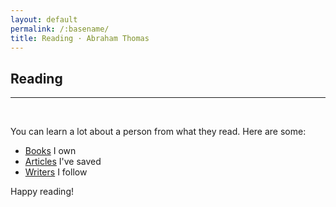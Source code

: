 ```yaml
---
layout: default
permalink: /:basename/
title: Reading · Abraham Thomas
---
```


## Reading

----

<br/>

You can learn a lot about a person from what they read. Here are some: 

* [Books](/library) I own  
* [Articles](/articles) I've saved  
* [Writers](/writers) I follow  

Happy reading! 

<br/>
<br/>
<br/>
